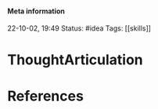 #### Meta information
22-10-02, 19:49
Status: #idea
Tags: [[skills]]





# ThoughtArticulation







# References
